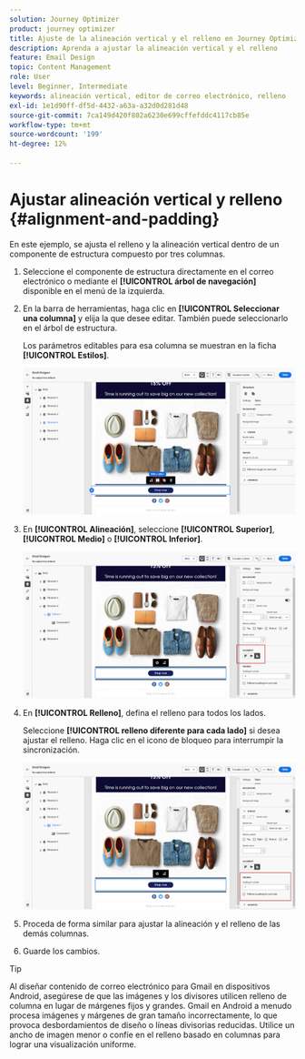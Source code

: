 ```yaml
---
solution: Journey Optimizer
product: journey optimizer
title: Ajuste de la alineación vertical y el relleno en Journey Optimizer
description: Aprenda a ajustar la alineación vertical y el relleno
feature: Email Design
topic: Content Management
role: User
level: Beginner, Intermediate
keywords: alineación vertical, editor de correo electrónico, relleno
exl-id: 1e1d90ff-df5d-4432-a63a-a32d0d281d48
source-git-commit: 7ca149d420f802a6230e699cffefddc4117cb85e
workflow-type: tm+mt
source-wordcount: '199'
ht-degree: 12%

---
```


# Ajustar alineación vertical y relleno {#alignment-and-padding}

En este ejemplo, se ajusta el relleno y la alineación vertical dentro de un componente de estructura compuesto por tres columnas.

1. Seleccione el componente de estructura directamente en el correo electrónico o mediante el **[!UICONTROL árbol de navegación]** disponible en el menú de la izquierda.

1. En la barra de herramientas, haga clic en **[!UICONTROL Seleccionar una columna]** y elija la que desee editar. También puede seleccionarlo en el árbol de estructura.

   Los parámetros editables para esa columna se muestran en la ficha **[!UICONTROL Estilos]**.

   ![](assets/alignment_2.png)

1. En **[!UICONTROL Alineación]**, seleccione **[!UICONTROL Superior]**, **[!UICONTROL Medio]** o **[!UICONTROL Inferior]**.

   ![](assets/alignment_3.png)

1. En **[!UICONTROL Relleno]**, defina el relleno para todos los lados.

   Seleccione **[!UICONTROL relleno diferente para cada lado]** si desea ajustar el relleno. Haga clic en el icono de bloqueo para interrumpir la sincronización.

   ![](assets/alignment_4.png)

1. Proceda de forma similar para ajustar la alineación y el relleno de las demás columnas.

1. Guarde los cambios.

>[!TIP]
>
>Al diseñar contenido de correo electrónico para Gmail en dispositivos Android, asegúrese de que las imágenes y los divisores utilicen relleno de columna en lugar de márgenes fijos y grandes. Gmail en Android a menudo procesa imágenes y márgenes de gran tamaño incorrectamente, lo que provoca desbordamientos de diseño o líneas divisorias reducidas. Utilice un ancho de imagen menor o confíe en el relleno basado en columnas para lograr una visualización uniforme.
